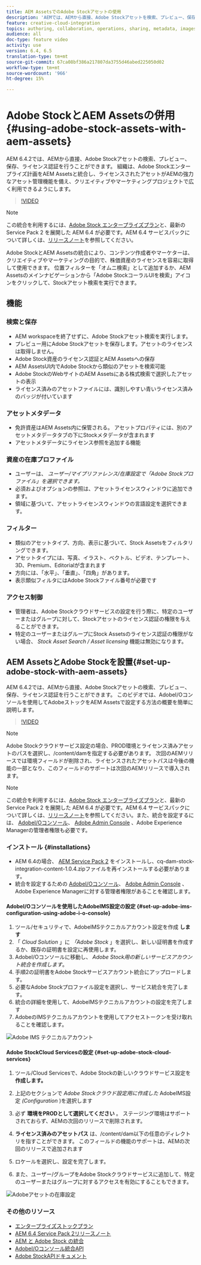 ```yaml
---
title: AEM AssetsでのAdobe Stockアセットの使用
description: 'AEMでは、AEMから直接、Adobe Stockアセットを検索、プレビュー、保存、ライセンス認証できます。 組織は、Adobe Stockエンタープライズ計画をAEM Assetsと統合し、ライセンスされたアセットがAEMの強力なアセット管理機能を備え、クリエイティブやマーケティングプロジェクトで広く利用できるようにします。 '
feature: creative-cloud-integration
topics: authoring, collaboration, operations, sharing, metadata, images, stock
audience: all
doc-type: feature video
activity: use
version: 6.4, 6.5
translation-type: tm+mt
source-git-commit: 67ca08bf386a217807da3755d46abed225050d02
workflow-type: tm+mt
source-wordcount: '966'
ht-degree: 15%

---
```



# Adobe StockとAEM Assetsの併用{#using-adobe-stock-assets-with-aem-assets}

AEM 6.4.2では、AEMから直接、Adobe Stockアセットの検索、プレビュー、保存、ライセンス認証を行うことができます。 組織は、Adobe Stockエンタープライズ計画をAEM Assetsと統合し、ライセンスされたアセットがAEMの強力なアセット管理機能を備え、クリエイティブやマーケティングプロジェクトで広く利用できるようにします。

>[!VIDEO](https://video.tv.adobe.com/v/24678/?quality=9&learn=on)

>[!NOTE]
>
>この統合を利用するには、[Adobe Stock エンタープライズプラン](https://landing.adobe.com/en/na/products/creative-cloud/ctir-4625-stock-for-enterprise/index.html)と、最新の Service Pack 2 を展開した AEM 6.4 が必要です。AEM 6.4 サービスパックについて詳しくは、[リリースノート](https://helpx.adobe.com/jp/experience-manager/6-4/release-notes/sp-release-notes.html)を参照してください。

Adobe StockとAEM Assetsの統合により、コンテンツ作成者やマーケターは、クリエイティブやマーケティングの目的で、株価資産のライセンスを容易に取得して使用できます。 位置フィルターを「オムニ検索」として追加するか、AEM Assetsのメインナビゲーションから「Adobe StockコーラルUIを検索」アイコンをクリックして、Stockアセット検索を実行できます。

## 機能

### 検索と保存

* AEM workspaceを終了せずに、Adobe Stockアセット検索を実行します。
* プレビュー用にAdobe Stockアセットを保存します。アセットのライセンスは取得しません。
* Adobe Stock資産のライセンス認証とAEM Assetsへの保存
* AEM AssetsUI内でAdobe Stockから類似のアセットを検索可能
* Adobe StockのWebサイトのAEM Assetsにある株式検索で選択したアセットの表示
* ライセンス済みのアセットファイルには、識別しやすい青いライセンス済みのバッジが付いています

### アセットメタデータ

* 免許資産はAEM Assets内に保管される。 アセットプロパティには、別のアセットメタデータタブの下にStockメタデータが含まれます
* アセットメタデータにライセンス参照を追加する機能

### 資産の在庫プロファイル

* ユーザーは、 *ユーザー/マイプリファレンス/在庫設定で「Adobe Stockプロファイル」を選択できます。*
* 必須およびオプションの参照は、アセットライセンスウィンドウに追加できます。
* 領域に基づいて、アセットライセンスウィンドウの言語設定を選択できます。

### フィルター

* 類似のアセットタイプ、方向、表示に基づいて、Stock Assetsをフィルタリングできます。
* アセットタイプには、写真、イラスト、ベクトル、ビデオ、テンプレート、3D、Premium、Editorialが含まれます
* 方向には、「水平」、「垂直」、「四角」があります。
* 表示類似フィルタにはAdobe Stockファイル番号が必要です

### アクセス制御

* 管理者は、Adobe Stockクラウドサービスの設定を行う際に、特定のユーザーまたはグループに対して、Stockアセットのライセンス認証の権限を与えることができます。
* 特定のユーザーまたはグループにStock Assetsのライセンス認証の権限がない場合、 *Stock Asset Search / Asset licensing* 機能は無効になります。

## AEM AssetsとAdobe Stockを設置{#set-up-adobe-stock-with-aem-assets}

AEM 6.4.2では、AEMから直接、Adobe Stockアセットの検索、プレビュー、保存、ライセンス認証を行うことができます。 このビデオでは、AdobeI/Oコンソールを使用してAdobeストックをAEM Assetsで設定する方法の概要を簡単に説明します。

>[!VIDEO](https://video.tv.adobe.com/v/25043/?quality=12&learn=on)

>[!NOTE]
>
>Adobe Stockクラウドサービス設定の場合、PROD環境とライセンス済みアセットのパスを選択し、/content/damを指定する必要があります。 次回のAEMリリースでは環境フィールドが削除され、ライセンスされたアセットパスは今後の機能の一部となり、このフィールドのサポートは次回のAEMリリースで導入されます。

>[!NOTE]
>
>この統合を利用するには、[Adobe Stock エンタープライズプラン](https://landing.adobe.com/en/na/products/creative-cloud/ctir-4625-stock-for-enterprise/index.html)と、最新の Service Pack 2 を展開した AEM 6.4 が必要です。[](https://www.adobeaemcloud.com/content/marketplace/marketplaceProxy.html?packagePath=/content/companies/public/adobe/packages/cq640/AEM-6.4.2.0-Service-Pack)AEM 6.4 サービスパックについて詳しくは、[リリースノート](https://helpx.adobe.com/jp/experience-manager/6-4/release-notes/sp-release-notes.html)を参照してください。また、統合を設定するには、 [AdobeI/Oコンソール](https://console.adobe.io/)、 [Adobe Admin Console](https://adminconsole.adobe.com/) 、Adobe Experience Managerの管理者権限も必要です。

### インストール {#installations}

* AEM 6.4の場合、 [AEM Service Pack 2](https://www.adobeaemcloud.com/content/marketplace/marketplaceProxy.html?packagePath=/content/companies/public/adobe/packages/cq640/AEM-6.4.2.0-Service-Pack) をインストールし、cq-dam-stock-integration-content-1.0.4.zipファイルを再インストールする必要があります。
* 統合を設定するための [AdobeI/Oコンソール](https://console.adobe.io/)、 [Adobe Admin Console](https://adminconsole.adobe.com/) 、Adobe Experience Managerに対する管理者権限があることを確認します。

#### AdobeI/Oコンソールを使用したAdobeIMS設定の設定 {#set-up-adobe-ims-configuration-using-adobe-i-o-console}

1. ツール/セキュリティで、AdobeIMSテクニカルアカウント設定を作成 **します**
2. 「 *Cloud Solution* 」に *「Adobe Stock* 」を選択し、新しい証明書を作成するか、既存の証明書を設定に再使用します。
3. AdobeI/Oコンソールに移動し、 *Adobe Stock用の新しいサービスアカウント統合を作成します*。
4. 手順2の証明書をAdobe Stockサービスアカウント統合にアップロードします。
5. 必要なAdobe Stockプロファイル設定を選択し、サービス統合を完了します。
6. 統合の詳細を使用して、AdobeIMSテクニカルアカウントの設定を完了します
7. AdobeのIMSテクニカルアカウントを使用してアクセストークンを受け取れることを確認します。

![Adobe IMS テクニカルアカウント](assets/screen_shot_2018-10-22at12219pm.png)

#### Adobe StockCloud Servicesの設定 {#set-up-adobe-stock-cloud-services}

1. ツール/Cloud Servicesで、Adobe Stockの新しいクラウドサービス設定を **作成します。**
2. 上記のセクションで *Adobe Stockクラウド設定用に作成した* AdobeIMS設定 *(Configuration* )を選択します

3. 必ず **環境をPRODとして選択してください** 。 ステージング環境はサポートされておらず、AEMの次回のリリースで削除されます。
4. **ライセンス済みのアセットパス** は、/content/dam以下の任意のディレクトリを指すことができます。 このフィールドの機能のサポートは、AEMの次回のリリースで追加されます
5. ロケールを選択し、設定を完了します。
6. また、ユーザー/グループをAdobe Stockクラウドサービスに追加して、特定のユーザーまたはグループに対するアクセスを有効にすることもできます。

![Adobeアセットの在庫設定](assets/screen_shot_2018-10-22at12425pm.png)

### その他のリソース

* [エンタープライズストックプラン](https://landing.adobe.com/en/na/products/creative-cloud/ctir-4625-stock-for-enterprise/index.html)
* [AEM 6.4 Service Pack 2リリースノート](https://helpx.adobe.com/jp/experience-manager/6-4/release-notes/sp-release-notes.html)
* [AEM と Adobe Stock の統合](https://helpx.adobe.com/experience-manager/6-5/assets/using/aem-assets-adobe-stock.html#IntegrateAEMandAdobeStock)
* [AdobeI/Oコンソール統合API](https://www.adobe.io/apis/cloudplatform/console/authentication/gettingstarted.html)
* [Adobe StockAPIドキュメント](https://www.adobe.io/apis/creativecloud/stock/docs.html)